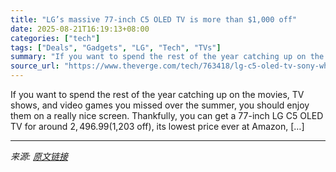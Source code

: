 ```yaml
---
title: "LG’s massive 77-inch C5 OLED TV is more than $1,000 off"
date: 2025-08-21T16:19:13+08:00
categories: ["tech"]
tags: ["Deals", "Gadgets", "LG", "Tech", "TVs"]
summary: "If you want to spend the rest of the year catching up on the movies, TV shows, and video games you missed over the summer, you should enjoy them on a really nice screen. Thankfully, you can get a 77-i"
source_url: "https://www.theverge.com/tech/763418/lg-c5-oled-tv-sony-wh-1000xm5-deal-sale"
---
```


If you want to spend the rest of the year catching up on the movies, TV shows, and video games you missed over the summer, you should enjoy them on a really nice screen. Thankfully, you can get a 77-inch LG C5 OLED TV for around $2,496.99 ($1,203 off), its lowest price ever at Amazon, [&#8230;]

---

*来源: [原文链接](https://www.theverge.com/tech/763418/lg-c5-oled-tv-sony-wh-1000xm5-deal-sale)*
